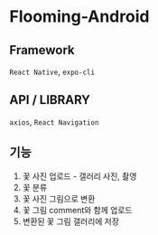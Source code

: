 # Flooming-Android

## Framework
```React Native```, ```expo-cli```

## API / LIBRARY
```axios```, ```React Navigation```

## 기능
<ol>
  <li>꽃 사진 업로드 - 갤러리 사진, 촬영</li>
  <li>꽃 분류</li>
  <li>꽃 사진 그림으로 변환</li>
  <li>꽃 그림 comment와 함께 업로드</li>
  <li>변환된 꽃 그림 갤러리에 저장</li>
</ol>
